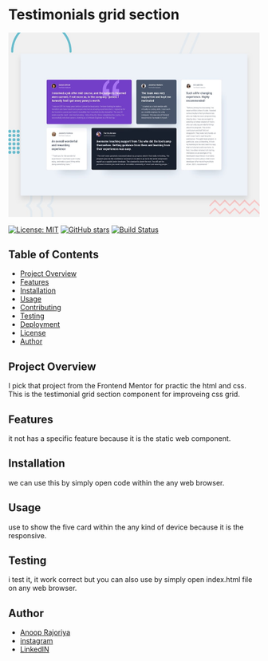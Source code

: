 # Testimonials grid section

![Design preview for the Testimonials grid section coding challenge](./design/desktop-preview.jpg)

[![License: MIT](https://img.shields.io/badge/License-MIT-yellow.svg)](https://opensource.org/licenses/MIT)  [![GitHub stars](https://img.shields.io/github/stars/username/repo.svg)](https://github.com/username/repo)  [![Build Status](https://github.com/username/repo/actions/workflows/build.yml/badge.svg)](https://github.com/username/repo/actions)

## Table of Contents

* [Project Overview](#project-overview)
* [Features](#features)
* [Installation](#installation)
* [Usage](#usage)
* [Contributing](#contributing)
* [Testing](#testing)
* [Deployment](#deployment)
* [License](#license)
* [Author](#author)

## Project Overview
 I pick that project from the Frontend Mentor for practic the html and css. This is the testimonial grid section component for improveing css grid.

## Features
it not has a specific feature because it is the static web component.
## Installation
we can use this by simply open code within the any web browser.
## Usage
use to show the five card within the any kind of device because it is the responsive.
<!-- ## Contributing -->
## Testing
i test it, it work correct but you can also use by simply open index.html file on any web browser.
<!-- ## Deployment -->
<!-- ## License -->
## Author
- [Anoop Rajoriya]()
- [instagram]()
- [LinkedIN]()
